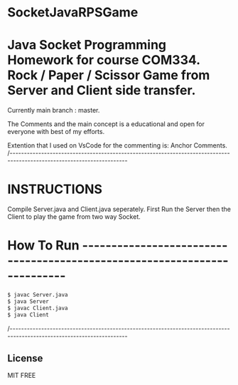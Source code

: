 # SocketJavaRPSGame

# Java Socket Programming Homework for course COM334. Rock / Paper / Scissor Game from Server and Client side transfer.

Currently main branch : master.

The Comments and the main concept is a educational and open for everyone with best of my efforts.

Extention that I used on VsCode for the commenting is: Anchor Comments.
/-----------------------------------------------------------------------------------------------------------------------

# INSTRUCTIONS

Compile Server.java and Client.java seperately.
First Run the Server then the Client to play the game from two way Socket.
# How To Run -------------------------------------------------------------------------

```sh
$ javac Server.java
$ java Server
$ javac Client.java
$ java Client
```
/-----------------------------------------------------------------------------------------------------------------------

## License

MIT FREE
